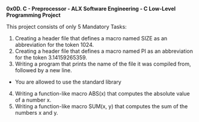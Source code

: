 **0x0D. C - Preprocessor - ALX Software Engineering - C Low-Level Programming Project**

This project consists of only 5 Mandatory Tasks:

1. Creating a header file that defines a macro named SIZE as an abbreviation for the token 1024.
2. Creating a header file that defines a macro named PI as an abbreviation for the token 3.14159265359.
3. Writing a program that prints the name of the file it was compiled from, followed by a new line.
- You are allowed to use the standard library
4. Writing a function-like macro ABS(x) that computes the absolute value of a number x.
5. Writing a function-like macro SUM(x, y) that computes the sum of the numbers x and y.
